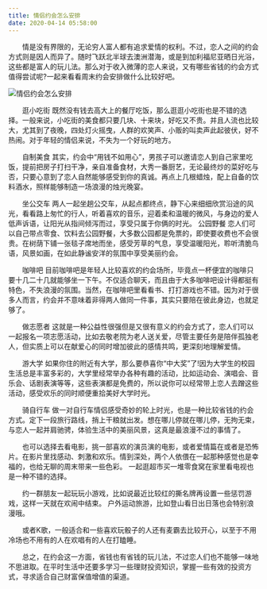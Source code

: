 ```yaml
---
title: 情侣约会怎么安排
date: 2020-04-14 05:58:00
---
```




　　情是没有界限的，无论穷人富人都有追求爱情的权利。不过，恋人之间的约会方式则是因人而异了。随时飞跃北半球去澳洲潜海，或是到加利福尼亚晒日光浴，这些都是富人的玩儿法。那么对于收入微薄的恋人来说，又有哪些省钱的约会方式值得尝试呢?一起来看看周末约会安排做什么比较好吧。

![情侣约会怎么安排](/img/f2e6375ef3eb1be62903d9217bcbd4ae.jpg)

　　逛小吃街 既然没有钱去高大上的餐厅吃饭，那么逛逛小吃街也是不错的选择。一般来说，小吃街的美食都只要几块、十来块，好吃又不贵。并且人流也比较大，尤其到了夜晚，四处灯火摇曳，人群的欢笑声、小贩的叫卖声此起彼伏，好不热闹。对于年轻的情侣来说，不失为一个好玩的地方。

　　自制美食 其实，约会中“用钱不如用心”，男孩子可以邀请恋人到自己家里吃饭，提前把房子打扫干净，亲自准备食材，大秀一番厨艺，无论最终炒的菜好吃与否，只要心意到了恋人自然能够感受到你的真诚。再点上几根蜡烛，配上自备的饮料酒水，照样能够制造一场浪漫的烛光晚宴。

　　坐公交车 两人一起坐趟公交车，从起点都终点，静下心来细细欣赏沿途的风光，看看路上匆忙的行人，听着喜欢的音乐，迎着柔和温暖的微风，与身边的爱人低声诉语，让阳光从指间倾泻而过，享受只属于你俩的时光。 公园野餐 恋人们可以自己带点零食、饮料去公园野餐，大多数公园都是免票的，即使要收费也不会很贵。在树荫下铺一张毯子席地而坐，感受芳草的气息，享受温暖阳光，聆听清脆鸟语，风景如画，在如此静谧安洋的氛围中享受美丽约会。

　　咖啡吧 目前咖啡吧是年轻人比较喜欢的约会场所，毕竟点一杯便宜的咖啡只要十几二十几就能够坐一下午。不仅适合聊天，而且由于大多咖啡吧设计得都挺有特色，不失浪漫的氛围。当然，在咖啡吧里看看书、打打游戏也不错。因为对于很多人而言，约会并不意味着非得两人做同一件事，其实只要陪在彼此身边，也就足够了。

　　做志愿者 这就是一种公益性很强但是又很有意义的约会方式了，恋人们可以一起报名一项志愿活动，比如去敬老院为老人送关爱，尽管主要任务是陪伴孤独老人，但实质上可以在献爱心的同时增加彼此的感情共鸣，更深刻地理解爱情。

　　游大学 如果你住的附近有大学，那么要恭喜你“中大奖”了!因为大学生的校园生活总是丰富多彩的，大学里经常举办各种有趣的活动，比如运动会、演唱会、音乐会、话剧表演等等，这些表演都是免费的，所以说你可以经常带上恋人去蹭这些活动，感受欢乐的同时顺便重拾美好大学时光。

　　骑自行车 做一对自行车情侣感受奇妙的轮上时光，也是一种比较省钱的约会方式。定下一段旅行路线，捎上干粮就出发。想在哪儿停就在哪儿停，无拘无束，与恋人一起并肩驰骋，体验生活中的美丽风景，这真是最浪漫不过的事情了。

　　也可以选择去看电影，挑一部喜欢的演员演的电影，或者爱情篇在或者是恐怖片。在影片里找感动、刺激和欢乐。情到深处，两个人依偎在一起那种感觉也是幸福的，也给无聊的周末带来一些色彩。 一起逛超市买一堆零食窝在家里看电视也是一种不错的选择。

　　约一群朋友一起玩玩小游戏，比如说最近比较红的撕名牌再设置一些惩罚游戏，这样一天就在欢闹中结束。 户外运动旅游，比如登山看日出日落也会特别浪漫哦。

　　或者K歌，一般适合和一些喜欢玩骰子的人还有麦霸去比较开心，以至于不用冷场也不用有的人在欢唱有的人在打瞌睡。

　　总之，在约会这一方面，省钱也有省钱的玩儿法，不过恋人们也不能够一味地不思进取。在平时生活中还要多学习一些理财投资知识，掌握一些有效的投资方式，寻求适合自己财富保值增值的渠道。